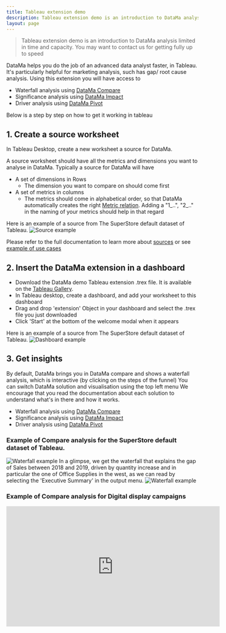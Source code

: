 ```yaml
---
title: Tableau extension demo
description: Tableau extension demo is an introduction to DataMa analysis limited in time and capacity. You may want to contact us for getting fully up to speed
layout: page
---
```


> Tableau extension demo is an introduction to DataMa analysis limited in time and capacity. You may want to contact us for getting fully up to speed

DataMa helps you do the job of an advanced data analyst faster, in Tableau.
It's particularly helpful for marketing analysis, such has gap/ root cause analysis.
Using this extension you will have access to
* Waterfall analysis using [DataMa Compare]({{site.url}}/{{site.baseurl}}/core_app/old/compare)
* Significance analysis using [DataMa Impact]({{site.url}}/{{site.baseurl}}/core_app/old/impact)
* Driver analysis using [DataMa Pivot]({{site.url}}/{{site.baseurl}}/core_app/old/pivot)

Below is a step by step on how to get it working in tableau

## 1. Create a source worksheet

In Tableau Desktop, create a new worksheet a source for DataMa.

A source worksheet should have all the metrics and dimensions you want to analyse in DataMa.
Typically a source for DataMa will have
* A set of dimensions in Rows
  * The dimension you want to compare on should come first
* A set of metrics in columns
  * The metrics should come in alphabetical order, so that DataMa automatically creates the right [Metric relation]({{site.url}}/{{site.baseurl}}/core_app/old/header/input/metric_relation).
    Adding a "1_..", "2_.." in the naming of your metrics should help in that regard

Here is an example of a source from The SuperStore default dataset of Tableau.
![Source example]({{site.url}}/{{site.baseurl}}/core_app/old/header/create_new_use_case/extensions/tableau_demo/images/Source_Example.PNG)

Please refer to the full documentation to learn more about [sources]({{site.url}}/{{site.baseurl}}/core_app/old/header/input/source) or see [example of use cases]({{site.url}}/{{site.baseurl}}/home/use_cases/use_cases_examples)

## 2. Insert the DataMa extension in a dashboard

* Download the DataMa demo Tableau extension .trex file. It is available on the [Tableau Gallery](https://extensiongallery.tableau.com/extensions).
* In Tableau desktop, create a dashboard, and add your worksheet to this dashboard
* Drag and drop 'extension' Object in your dashboard and select the .trex file you just downloaded
* Click 'Start' at the bottom of the welcome modal when it appears

Here is an example of a source from The SuperStore default dataset of Tableau.
![Dashboard example]({{site.url}}/{{site.baseurl}}/core_app/old/header/create_new_use_case/extensions/tableau_demo/images/Dashboard_welcome.PNG)

## 3. Get insights

By default, DataMa brings you in DataMa compare and shows a waterfall analysis, which is interactive (by clicking on the steps of the funnel)
You can switch DataMa solution and visualisation using the top left menu
We encourage that you read the documentation about each solution to understand what's in there and how it works.

* Waterfall analysis using [DataMa Compare]({{site.url}}/{{site.baseurl}}/core_app/old/compare)
* Significance analysis using [DataMa Impact]({{site.url}}/{{site.baseurl}}/core_app/old/impact)
* Driver analysis using [DataMa Pivot]({{site.url}}/{{site.baseurl}}/core_app/old/pivot)

### Example of Compare analysis for the SuperStore default dataset of Tableau.
![Waterfall example]({{site.url}}/{{site.baseurl}}/core_app/old/header/create_new_use_case/extensions/tableau_demo/images/Waterfall_Example.PNG)
In a glimpse, we get the waterfall that explains the gap of Sales between 2018 and 2019, driven by quantity increase and in particular the one of Office Supplies in the west, as we can read by selecting the 'Executive Summary' in the output menu.
![Waterfall example]({{site.url}}/{{site.baseurl}}/core_app/old/header/create_new_use_case/extensions/tableau_demo/images/ExecSum_Example.PNG)

### Example of Compare analysis for Digital display campaigns

<iframe width="560" height="315" src="https://www.youtube.com/embed/OaoVK166Bl0" frameborder="0" allow="accelerometer; autoplay; clipboard-write; encrypted-media; gyroscope; picture-in-picture" allowfullscreen></iframe>
